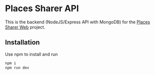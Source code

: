 # Places Sharer API

This is the backend (NodeJS/Express API with MongoDB) for the [Places Sharer Web](https://github.com/BillalPatel/places-sharer-web) project.

## Installation

Use npm to install and run

```bash
npm i
npm run dev
```